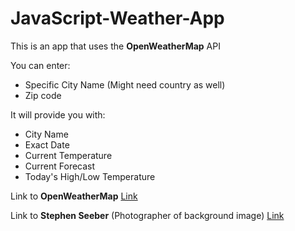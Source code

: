 # JavaScript-Weather-App

This is an app that uses the **OpenWeatherMap** API

You can enter:
* Specific City Name (Might need country as well)
* Zip code

It will provide you with:
* City Name
* Exact Date
* Current Temperature
* Current Forecast
* Today's High/Low Temperature

Link to **OpenWeatherMap**
[Link](https://openweathermap.org)

Link to **Stephen Seeber** (Photographer of background image)
[Link](https://www.pexels.com/@stywo/)